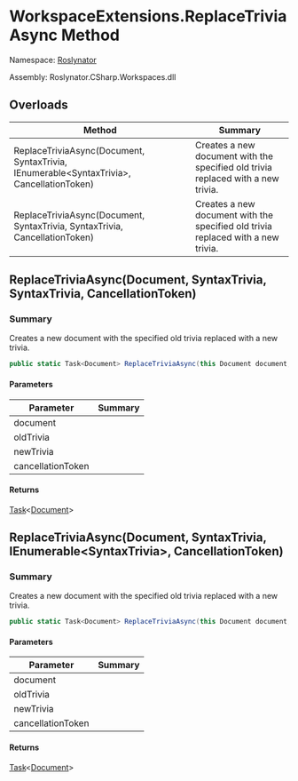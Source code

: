# WorkspaceExtensions\.ReplaceTriviaAsync Method

Namespace: [Roslynator](../../README.md)

Assembly: Roslynator\.CSharp\.Workspaces\.dll

## Overloads

| Method | Summary |
| ------ | ------- |
| ReplaceTriviaAsync\(Document, SyntaxTrivia, IEnumerable\<SyntaxTrivia>, CancellationToken\) | Creates a new document with the specified old trivia replaced with a new trivia\. |
| ReplaceTriviaAsync\(Document, SyntaxTrivia, SyntaxTrivia, CancellationToken\) | Creates a new document with the specified old trivia replaced with a new trivia\. |

## ReplaceTriviaAsync\(Document, SyntaxTrivia, SyntaxTrivia, CancellationToken\)

### Summary

Creates a new document with the specified old trivia replaced with a new trivia\.

```csharp
public static Task<Document> ReplaceTriviaAsync(this Document document, SyntaxTrivia oldTrivia, SyntaxTrivia newTrivia, CancellationToken cancellationToken = default(CancellationToken))
```

#### Parameters

| Parameter | Summary |
| --------- | ------- |
| document | |
| oldTrivia | |
| newTrivia | |
| cancellationToken | |

#### Returns

[Task](https://docs.microsoft.com/en-us/dotnet/api/system.threading.tasks.task-1)\<[Document](https://docs.microsoft.com/en-us/dotnet/api/microsoft.codeanalysis.document)>


## ReplaceTriviaAsync\(Document, SyntaxTrivia, IEnumerable\<SyntaxTrivia>, CancellationToken\)

### Summary

Creates a new document with the specified old trivia replaced with a new trivia\.

```csharp
public static Task<Document> ReplaceTriviaAsync(this Document document, SyntaxTrivia oldTrivia, IEnumerable<SyntaxTrivia> newTrivia, CancellationToken cancellationToken = default(CancellationToken))
```

#### Parameters

| Parameter | Summary |
| --------- | ------- |
| document | |
| oldTrivia | |
| newTrivia | |
| cancellationToken | |

#### Returns

[Task](https://docs.microsoft.com/en-us/dotnet/api/system.threading.tasks.task-1)\<[Document](https://docs.microsoft.com/en-us/dotnet/api/microsoft.codeanalysis.document)>


